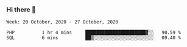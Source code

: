 ### Hi there 👋

<!--START_SECTION:waka-->
```text
Week: 20 October, 2020 - 27 October, 2020

PHP          1 hr 4 mins     ██████████████████████▓░░   90.59 % 
SQL          6 mins          ██▒░░░░░░░░░░░░░░░░░░░░░░   09.40 % 
```
<!--END_SECTION:waka-->

<!--
**ccaglayan/ccaglayan** is a ✨ _special_ ✨ repository because its `README.md` (this file) appears on your GitHub profile.

Here are some ideas to get you started:

- 🔭 I’m currently working on ...
- 🌱 I’m currently learning ...
- 👯 I’m looking to collaborate on ...
- 🤔 I’m looking for help with ...
- 💬 Ask me about ...
- 📫 How to reach me: ...
- 😄 Pronouns: ...
- ⚡ Fun fact: ...
-->

